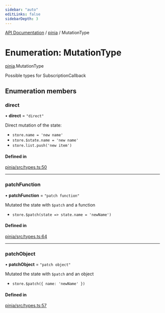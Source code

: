 ```yaml
---
sidebar: "auto"
editLinks: false
sidebarDepth: 3
---
```


[API Documentation](../index.md) / [pinia](../modules/pinia.md) / MutationType

# Enumeration: MutationType

[pinia](../modules/pinia.md).MutationType

Possible types for SubscriptionCallback

## Enumeration members

### direct

• **direct** = `"direct"`

Direct mutation of the state:

- `store.name = 'new name'`
- `store.$state.name = 'new name'`
- `store.list.push('new item')`

#### Defined in

[pinia/src/types.ts:50](https://github.com/posva/pinia/blob/46c50b2/packages/pinia/src/types.ts#L50)

___

### patchFunction

• **patchFunction** = `"patch function"`

Mutated the state with `$patch` and a function

- `store.$patch(state => state.name = 'newName')`

#### Defined in

[pinia/src/types.ts:64](https://github.com/posva/pinia/blob/46c50b2/packages/pinia/src/types.ts#L64)

___

### patchObject

• **patchObject** = `"patch object"`

Mutated the state with `$patch` and an object

- `store.$patch({ name: 'newName' })`

#### Defined in

[pinia/src/types.ts:57](https://github.com/posva/pinia/blob/46c50b2/packages/pinia/src/types.ts#L57)
